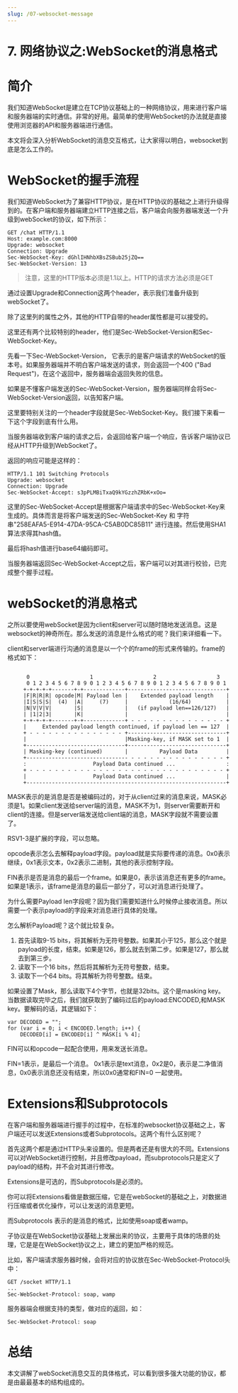 ```yaml
---
slug: /07-websocket-message
---
```


# 7. 网络协议之:WebSocket的消息格式



# 简介

我们知道WebSocket是建立在TCP协议基础上的一种网络协议，用来进行客户端和服务器端的实时通信。非常的好用。最简单的使用WebSocket的办法就是直接使用浏览器的API和服务器端进行通信。

本文将会深入分析WebSocket的消息交互格式，让大家得以明白，websocket到底是怎么工作的。

# WebSocket的握手流程

我们知道WebSocket为了兼容HTTP协议，是在HTTP协议的基础之上进行升级得到的。在客户端和服务器端建立HTTP连接之后，客户端会向服务器端发送一个升级到webSocket的协议，如下所示：

```
GET /chat HTTP/1.1
Host: example.com:8000
Upgrade: websocket
Connection: Upgrade
Sec-WebSocket-Key: dGhlIHNhbXBsZSBub25jZQ==
Sec-WebSocket-Version: 13

```

> 注意，这里的HTTP版本必须是1.1以上。HTTP的请求方法必须是GET

通过设置Upgrade和Connection这两个header，表示我们准备升级到webSocket了。

除了这里列的属性之外，其他的HTTP自带的header属性都是可以接受的。

这里还有两个比较特别的header，他们是Sec-WebSocket-Version和Sec-WebSocket-Key。

先看一下Sec-WebSocket-Version， 它表示的是客户端请求的WebSocket的版本号。如果服务器端并不明白客户端发送的请求，则会返回一个400 ("Bad Request")，在这个返回中，服务器端会返回失败的信息。

如果是不懂客户端发送的Sec-WebSocket-Version，服务器端同样会将Sec-WebSocket-Version返回，以告知客户端。

这里要特别关注的一个header字段就是Sec-WebSocket-Key。我们接下来看一下这个字段到底有什么用。

当服务器端收到客户端的请求之后，会返回给客户端一个响应，告诉客户端协议已经从HTTP升级到WebSocket了。

返回的响应可能是这样的：

```
HTTP/1.1 101 Switching Protocols
Upgrade: websocket
Connection: Upgrade
Sec-WebSocket-Accept: s3pPLMBiTxaQ9kYGzzhZRbK+xOo=
```

这里的Sec-WebSocket-Accept是根据客户端请求中的Sec-WebSocket-Key来生成的。具体而言是将客户端发送的Sec-WebSocket-Key 和 字符串"258EAFA5-E914-47DA-95CA-C5AB0DC85B11" 进行连接。然后使用SHA1算法求得其hash值。

最后将hash值进行base64编码即可。

当服务器端返回Sec-WebSocket-Accept之后，客户端可以对其进行校验，已完成整个握手过程。

# webSocket的消息格式

之所以要使用webSocket是因为client和server可以随时随地发送消息。这是websocket的神奇所在。那么发送的消息是什么格式的呢？我们来详细看一下。

client和server端进行沟通的消息是以一个个的frame的形式来传输的。frame的格式如下：

```

      0                   1                   2                   3
      0 1 2 3 4 5 6 7 8 9 0 1 2 3 4 5 6 7 8 9 0 1 2 3 4 5 6 7 8 9 0 1
     +-+-+-+-+-------+-+-------------+-------------------------------+
     |F|R|R|R| opcode|M| Payload len |    Extended payload length    |
     |I|S|S|S|  (4)  |A|     (7)     |             (16/64)           |
     |N|V|V|V|       |S|             |   (if payload len==126/127)   |
     | |1|2|3|       |K|             |                               |
     +-+-+-+-+-------+-+-------------+ - - - - - - - - - - - - - - - +
     |     Extended payload length continued, if payload len == 127  |
     + - - - - - - - - - - - - - - - +-------------------------------+
     |                               |Masking-key, if MASK set to 1  |
     +-------------------------------+-------------------------------+
     | Masking-key (continued)       |          Payload Data         |
     +-------------------------------- - - - - - - - - - - - - - - - +
     :                     Payload Data continued ...                :
     + - - - - - - - - - - - - - - - - - - - - - - - - - - - - - - - +
     |                     Payload Data continued ...                |
     +---------------------------------------------------------------+
```

MASK表示的是消息是否是被编码过的，对于从client过来的消息来说，MASK必须是1。如果client发送给server端的消息，MASK不为1，则server需要断开和client的连接。但是server端发送给client端的消息，MASK字段就不需要设置了。

RSV1-3是扩展的字段，可以忽略。

opcode表示怎么去解释payload字段。payload就是实际要传递的消息。0x0表示继续，0x1表示文本，0x2表示二进制，其他的表示控制字段。

FIN表示是否是消息的最后一个frame。如果是0，表示该消息还有更多的frame。如果是1表示，该frame是消息的最后一部分了，可以对消息进行处理了。

为什么需要Payload len字段呢？因为我们需要知道什么时候停止接收消息。所以需要一个表示payload的字段来对消息进行具体的处理。

怎么解析Payload呢？这个就比较复杂。

1. 首先读取9-15 bits，将其解析为无符号整数。如果其小于125，那么这个就是payload的长度，结束。如果是126，那么就去到第二步。如果是127，那么就去到第三步。
2. 读取下一个16 bits，然后将其解析为无符号整数，结束。
3. 读取下一个64 bits。将其解析为符号整数。结束。

如果设置了Mask，那么读取下4个字节，也就是32bits。这个是masking key。当数据读取完毕之后，我们就获取到了编码过后的payload:ENCODED,和MASK key。要解码的话，其逻辑如下：

```
var DECODED = "";
for (var i = 0; i < ENCODED.length; i++) {
    DECODED[i] = ENCODED[i] ^ MASK[i % 4];

```

FIN可以和opcode一起配合使用，用来发送长消息。

FIN=1表示，是最后一个消息。 0x1表示是text消息，0x2是0，表示是二净值消息，0x0表示消息还没有结束，所以0x0通常和FIN=0 一起使用。

# Extensions和Subprotocols

在客户端和服务器端进行握手的过程中，在标准的websocket协议基础之上，客户端还可以发送Extensions或者Subprotocols。这两个有什么区别呢？

首先这两个都是通过HTTP头来设置的。但是两者还是有很大的不同。Extensions可以对WebSocket进行控制，并且修改payload，而subprotocols只是定义了payload的结构，并不会对其进行修改。

Extensions是可选的，而Subprotocols是必须的。

你可以将Extensions看做是数据压缩，它是在webSocket的基础之上，对数据进行压缩或者优化操作，可以让发送的消息更短。

而Subprotocols 表示的是消息的格式，比如使用soap或者wamp。

子协议是在WebSocket协议基础上发展出来的协议，主要用于具体的场景的处理，它是是在WebSocket协议之上，建立的更加严格的规范。

比如，客户端请求服务器时候，会将对应的协议放在Sec-WebSocket-Protocol头中：

```
GET /socket HTTP/1.1
...
Sec-WebSocket-Protocol: soap, wamp
```

服务器端会根据支持的类型，做对应的返回，如：

```
Sec-WebSocket-Protocol: soap
```

# 总结

本文讲解了webSocket消息交互的具体格式，可以看到很多强大功能的协议，都是由最最基本的结构组成的。



